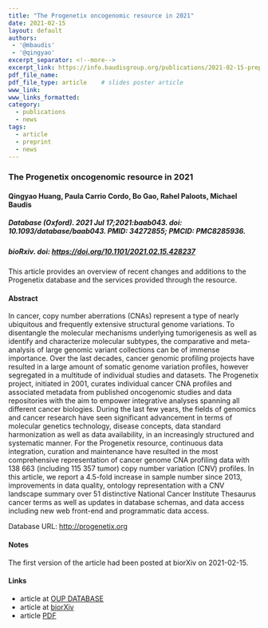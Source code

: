 ```yaml
---
title: "The Progenetix oncogenomic resource in 2021"
date: 2021-02-15
layout: default
authors:
 - '@mbaudis'
 - '@qingyao'
excerpt_separator: <!--more-->
excerpt_link: https://info.baudisgroup.org/publications/2021-02-15-preprint-Progenetix-2021/
pdf_file_name: 
pdf_file_type: article    # slides poster article
www_link:
www_links_formatted:
category:
  - publications
  - news
tags:
  - article
  - preprint
  - news
---
```


### The Progenetix oncogenomic resource in 2021

#### Qingyao Huang, Paula Carrio Cordo, Bo Gao, Rahel Paloots, Michael Baudis

##### Database (Oxford). 2021 Jul 17;2021:baab043. doi: 10.1093/database/baab043. PMID: 34272855; PMCID: PMC8285936.
##### bioRxiv. doi: https://doi.org/10.1101/2021.02.15.428237

This article provides an overview of recent changes and additions to the Progenetix database and the services provided through the resource.

<!--more-->

#### Abstract

In cancer, copy number aberrations (CNAs) represent a type of nearly ubiquitous and frequently extensive structural genome variations. To disentangle the molecular mechanisms underlying tumorigenesis as well as identify and characterize molecular subtypes, the comparative and meta-analysis of large genomic variant collections can be of immense importance. Over the last decades, cancer genomic profiling projects have resulted in a large amount of somatic genome variation profiles, however segregated in a multitude of individual studies and datasets. The Progenetix project, initiated in 2001, curates individual cancer CNA profiles and associated metadata from published oncogenomic studies and data repositories with the aim to empower integrative analyses spanning all different cancer biologies. During the last few years, the fields of genomics and cancer research have seen significant advancement in terms of molecular genetics technology, disease concepts, data standard harmonization as well as data availability, in an increasingly structured and systematic manner. For the Progenetix resource, continuous data integration, curation and maintenance have resulted in the most comprehensive representation of cancer genome CNA profiling data with 138 663 (including 115 357 tumor) copy number variation (CNV) profiles. In this article, we report a 4.5-fold increase in sample number since 2013, improvements in data quality, ontology representation with a CNV landscape summary over 51 distinctive National Cancer Institute Thesaurus cancer terms as well as updates in database schemas, and data access including new web front-end and programmatic data access.

Database URL: <http://progenetix.org>

#### Notes

The first version of the article had been posted at biorXiv on 2021-02-15.

#### Links

* article at [OUP DATABASE](https://academic.oup.com/database/article/doi/10.1093/database/baab043/6323245)
* article at [biorXiv](https://www.biorxiv.org/content/10.1101/2021.02.15.428237v)
* article [PDF](/pdf/2021-06-30___Huang-et-al.__The-Progenetix-oncogenomic-resource-in-2021__DATABASE.pdf)

